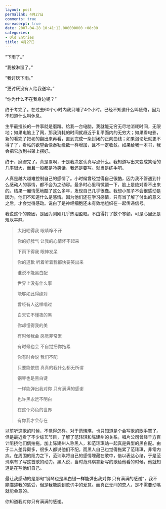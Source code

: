 ```yaml
---
layout: post
permalink: 4月27日
comments: true
no-excerpt: true
date: 2007-04-28 10:41:12.000000000 +08:00
categories:
- Old Entries
title: 4月27日
---
```

“下雨了。”

“我被淋湿了。”

“我讨厌下雨。”

“更讨厌没有人给我送伞。”

“你为什么不在我身边呢？”

终于考完了。在过去60个小时内我只睡了4个小时。已经不知道什么叫疲倦，因为不知道什么叫休息。

生平最擅长的一件事就是磨蹭。给我一台电脑，我就能无穷无尽地消耗时间，无限地；如果电脑上了网，那我消耗的时间就趋近于复平面内的无穷大；如果看电影，新的看完了把老的翻出来再看，直到完成一条封闭的正向曲线；如果泡论坛就更不得了了，看帖的欲望会像泰勒级数一样增加，且不一定收敛。如果给我一本书，我会把它放到书架上摆好。

终于，磨蹭完了。真是累啊，于是我决定认真写点什么。我知道写出来变成笑话的几率很大，而且一般都是冷笑话，我还是要写。就当是练手吧。

人真是越大越难控制自己的感情了。小时候曾经觉得自己很酷，因为我不管遇到什么感动人的事情，都不会为之动容。最多时心里稍微颤一下，脸上是绝对看不出来的。结果一厢情愿地酷了这么多年，发现自己几乎很蠢。我想小孩子不会很感动是因为，他们不知道什么是感情。因为他们还在学习感情，只有当了解了付出的意义之后，才会觉得感动。说白了是神经细胞还未有效地组织在一起传递信号。

我说这个的原因，是因为刚刚几乎热泪盈眶。不由得打了数个寒颤，可是心里还是难以平静。

>太阳晒得我 眼睛睁不开
>
>你的好脾气 让我的心情坏不起来
>
>下雨下得我 眼神发呆
>
>你的道歉 听着听着我都快要笑出来
>
>谁说不能黑白配
>
>世界上没有什么事
>
>能够如此得绝对
>
>曾经有人这样唱过
>
>白天它不懂夜的黑
>
>你却懂得我的美
>
>有时候我会 感觉非常累
>
>有时候也会 不自觉把你拖累
>
>你有时会说 我们不配
>
>只要能依偎 真真的我什么都无所谓
>
>钢琴也是黑白键
>
>一样能弹出我对你 只有满满的感谢
>
>也许黑永远不明白
>
>在这个彩色的世界
>
>有你我才会存在

以前听这歌的时候，不觉得怎样。对于范玮琪，也只知道是个会写歌的歌手罢了。但是最近看了不少综艺节目，了解了范玮琪和陈建州的关系。唱片公司曾经千方百计阻挠他们俩拍拖，加上陈建州人称黑人，和范玮琪站一起真是典型的黑白配。由于二人差异颇多，很多人都说他们不配。而黑人自己也觉得拖累了范玮琪，非常内疚。在周围的阻力之下，范玮琪将自己的感情埋藏在歌中，借以表达心绪，于是范玮琪有了写这首歌的动力。黑人说，当时范玮琪拿新写的歌给他看的时候，他就知道是在写他们自己。

最让我感动的是那句“钢琴也是黑白键一样能弹出我对你 只有满满的感谢”，我不能描述我的感受，但是我能感到歌词中的爱意。而真正无间的恋人，是不需要动嘴就能会意的。

你知道我对你只有满满的感谢。
